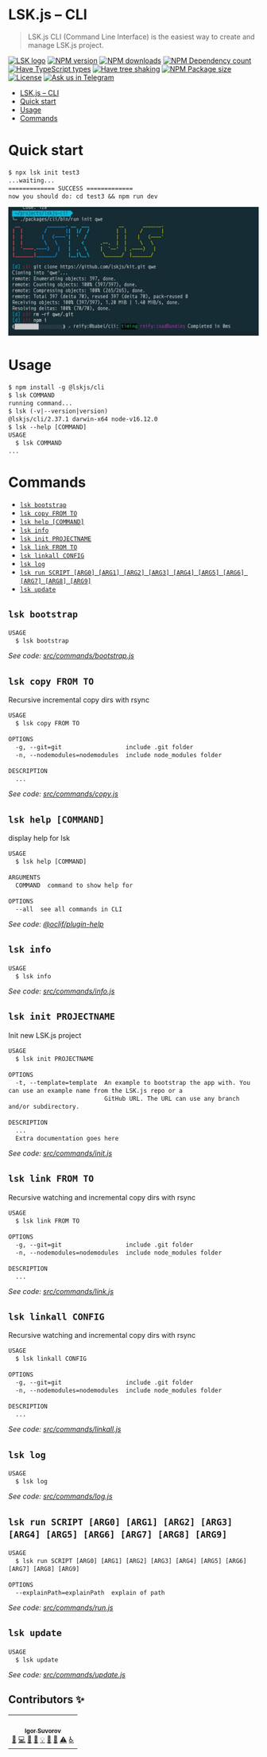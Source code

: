 # LSK.js – CLI

> LSK.js CLI (Command Line Interface) is the easiest way to create and manage LSK.js project.

[![LSK logo](https://badgen.net/badge/icon/MADE%20BY%20LSK?icon=zeit&label&color=red&labelColor=red)](https://github.com/lskjs)
[![NPM version](https://badgen.net/npm/v/@lskjs/image)](https://www.npmjs.com/package/@lskjs/cli)
[![NPM downloads](https://badgen.net/npm/dt/@lskjs/cli)](https://www.npmjs.com/package/@lskjs/cli)
[![NPM Dependency count](https://badgen.net/bundlephobia/dependency-count/@lskjs/cli)](https://bundlephobia.com/result?p=@lskjs/cli)
[![Have TypeScript types](https://badgen.net/npm/types/@lskjs/cli)](https://www.npmjs.com/package/@lskjs/cli)
[![Have tree shaking](https://badgen.net/bundlephobia/tree-shaking/@lskjs/cli)](https://bundlephobia.com/result?p=@lskjs/cli)
[![NPM Package size](https://badgen.net/bundlephobia/minzip/@lskjs/cli)](https://bundlephobia.com/result?p=@lskjs/cli)
[![License](https://badgen.net//github/license/lskjs/cli)](https://github.com/cli/lskjs/blob/master/LICENSE)
[![Ask us in Telegram](https://img.shields.io/badge/Ask%20us%20in-Telegram-brightblue.svg)](https://t.me/lskjschat)

<!-- ## Getting Started -->

<!-- toc -->
* [LSK.js – CLI](#lskjs--cli)
* [Quick start](#quick-start)
* [Usage](#usage)
* [Commands](#commands)
<!-- tocstop -->

<!-- quickstart -->
# Quick start
```sh-session
$ npx lsk init test3
...waiting...
============= SUCCESS =============
now you should do: cd test3 && npm run dev
```
<!-- quickstarttop -->

![LSK.js – CLI](/blog/init.jpg)

# Usage
<!-- usage -->
```sh-session
$ npm install -g @lskjs/cli
$ lsk COMMAND
running command...
$ lsk (-v|--version|version)
@lskjs/cli/2.37.1 darwin-x64 node-v16.12.0
$ lsk --help [COMMAND]
USAGE
  $ lsk COMMAND
...
```
<!-- usagestop -->
# Commands
<!-- commands -->
* [`lsk bootstrap`](#lsk-bootstrap)
* [`lsk copy FROM TO`](#lsk-copy-from-to)
* [`lsk help [COMMAND]`](#lsk-help-command)
* [`lsk info`](#lsk-info)
* [`lsk init PROJECTNAME`](#lsk-init-projectname)
* [`lsk link FROM TO`](#lsk-link-from-to)
* [`lsk linkall CONFIG`](#lsk-linkall-config)
* [`lsk log`](#lsk-log)
* [`lsk run SCRIPT [ARG0] [ARG1] [ARG2] [ARG3] [ARG4] [ARG5] [ARG6] [ARG7] [ARG8] [ARG9]`](#lsk-run-script-arg0-arg1-arg2-arg3-arg4-arg5-arg6-arg7-arg8-arg9)
* [`lsk update`](#lsk-update)

## `lsk bootstrap`

```
USAGE
  $ lsk bootstrap
```

_See code: [src/commands/bootstrap.js](https://github.com/lskjs/cli/blob/v2.37.1/src/commands/bootstrap.js)_

## `lsk copy FROM TO`

Recursive incremental copy dirs with rsync

```
USAGE
  $ lsk copy FROM TO

OPTIONS
  -g, --git=git                  include .git folder
  -n, --nodemodules=nodemodules  include node_modules folder

DESCRIPTION
  ...
```

_See code: [src/commands/copy.js](https://github.com/lskjs/cli/blob/v2.37.1/src/commands/copy.js)_

## `lsk help [COMMAND]`

display help for lsk

```
USAGE
  $ lsk help [COMMAND]

ARGUMENTS
  COMMAND  command to show help for

OPTIONS
  --all  see all commands in CLI
```

_See code: [@oclif/plugin-help](https://github.com/oclif/plugin-help/blob/v3.2.3/src/commands/help.ts)_

## `lsk info`

```
USAGE
  $ lsk info
```

_See code: [src/commands/info.js](https://github.com/lskjs/cli/blob/v2.37.1/src/commands/info.js)_

## `lsk init PROJECTNAME`

Init new LSK.js project

```
USAGE
  $ lsk init PROJECTNAME

OPTIONS
  -t, --template=template  An example to bootstrap the app with. You can use an example name from the LSK.js repo or a
                           GitHub URL. The URL can use any branch and/or subdirectory.

DESCRIPTION
  ...
  Extra documentation goes here
```

_See code: [src/commands/init.js](https://github.com/lskjs/cli/blob/v2.37.1/src/commands/init.js)_

## `lsk link FROM TO`

Recursive watching and incremental copy dirs with rsync

```
USAGE
  $ lsk link FROM TO

OPTIONS
  -g, --git=git                  include .git folder
  -n, --nodemodules=nodemodules  include node_modules folder

DESCRIPTION
  ...
```

_See code: [src/commands/link.js](https://github.com/lskjs/cli/blob/v2.37.1/src/commands/link.js)_

## `lsk linkall CONFIG`

Recursive watching and incremental copy dirs with rsync

```
USAGE
  $ lsk linkall CONFIG

OPTIONS
  -g, --git=git                  include .git folder
  -n, --nodemodules=nodemodules  include node_modules folder

DESCRIPTION
  ...
```

_See code: [src/commands/linkall.js](https://github.com/lskjs/cli/blob/v2.37.1/src/commands/linkall.js)_

## `lsk log`

```
USAGE
  $ lsk log
```

_See code: [src/commands/log.js](https://github.com/lskjs/cli/blob/v2.37.1/src/commands/log.js)_

## `lsk run SCRIPT [ARG0] [ARG1] [ARG2] [ARG3] [ARG4] [ARG5] [ARG6] [ARG7] [ARG8] [ARG9]`

```
USAGE
  $ lsk run SCRIPT [ARG0] [ARG1] [ARG2] [ARG3] [ARG4] [ARG5] [ARG6] [ARG7] [ARG8] [ARG9]

OPTIONS
  --explainPath=explainPath  explain of path
```

_See code: [src/commands/run.js](https://github.com/lskjs/cli/blob/v2.37.1/src/commands/run.js)_

## `lsk update`

```
USAGE
  $ lsk update
```

_See code: [src/commands/update.js](https://github.com/lskjs/cli/blob/v2.37.1/src/commands/update.js)_
<!-- commandsstop -->



## Contributors ✨

<!-- ALL-CONTRIBUTORS-LIST:START - Do not remove or modify this section -->
<!-- prettier-ignore-start -->
<!-- markdownlint-disable -->
<table>
  <tr>
    <td align="center"><a href="https://isuvorov.com.com"><img src="https://avatars2.githubusercontent.com/u/1056977?v=4" width="100px;" alt=""/><br /><sub><b>Igor Suvorov</b></sub></a><br /><a href="#question-isuvorov" title="Answering Questions">💬</a> <a href="isuvorov/lib-starter-kit/isuvorov/lib-starter-kit/commits?author=isuvorov" title="Code">💻</a> <a href="#design-isuvorov" title="Design">🎨</a> <a href="isuvorov/lib-starter-kit/isuvorov/lib-starter-kit/commits?author=isuvorov" title="Documentation">📖</a> <a href="#example-isuvorov" title="Examples">💡</a> <a href="#ideas-isuvorov" title="Ideas, Planning, & Feedback">🤔</a> <a href="isuvorov/lib-starter-kit/isuvorov/lib-starter-kit/pulls?q=is%3Apr+reviewed-by%3Aisuvorov" title="Reviewed Pull Requests">👀</a> <a href="isuvorov/lib-starter-kit/isuvorov/lib-starter-kit/commits?author=isuvorov" title="Tests">⚠️</a> <a href="#a11y-isuvorov" title="Accessibility">️️️️♿️</a></td>
  </tr>
</table>

<!-- markdownlint-enable -->
<!-- prettier-ignore-end -->
<!-- ALL-CONTRIBUTORS-LIST:END -->
